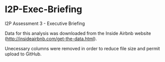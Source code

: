# I2P-Exec-Briefing
I2P Assessment 3 - Executive Briefing

Data for this analysis was downloaded from the Inside Airbnb website (http://insideairbnb.com/get-the-data.html).

Unecessary columns were removed in order to reduce file size and permit upload to GitHub.
